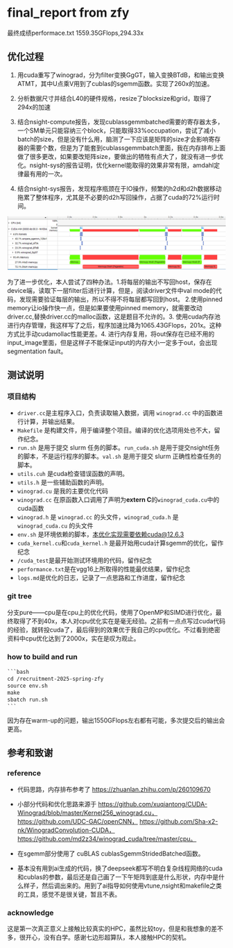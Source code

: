 # final_report from zfy
最终成绩performace.txt 1559.35GFlops,294.33x
## 优化过程
 1. 用cuda重写了winograd，分为filter变换GgGT，输入变换BTdB，和输出变换ATMT，其中U点乘V用到了cublas的sgemm函数。实现了260x的加速。

 2. 分析数据尺寸并结合L40的硬件规格，resize了blocksize和grid，取得了294x的加速

 3. 结合nsight-compute报告，发现cublassgemmbatched需要的寄存器太多，一个SM单元只能容纳三个block，只能取得33%occupation，尝试了减小batch的size，但是没有什么用，脑测了一下应该是矩阵的size才会影响寄存器的需要个数，但是为了能套到cublassgemmbatch里面，我在内存排布上面做了很多更改，如果要改矩阵size，要做出的牺牲有点大了，就没有进一步优化。nsight-sys的报告证明，优化kernel能取得的效果非常有限，amdahl定律最有用的一次。

 3. 结合nsight-sys报告，发现程序瓶颈在于IO操作，频繁的h2d和d2h数据移动拖累了整体程序，尤其是不必要的d2h写回操作，占据了cuda的72%运行时间。

 ![image1](/assets/nsight_sys.png "CUDA HW")

 为了进一步优化，本人尝试了四种办法。1.将每层的输出不写回host，保存在device端，读取下一层filter后进行计算，但是，阅读driver文件中val mode的代码，发现需要验证每层的输出，所以不得不将每层都写回到host。 2.使用pinned memory让io操作快一点，但是如果要使用pinned memory，就需要改动driver.cc,替换driver.cc的malloc函数，这是题目不允许的。3. 使用cuda内存池进行内存管理，我这样写了之后，程序加速比降为1065.43GFlops，201x。这种方式比手动cudamollac性能更差。4. 进行内存复用，将out保存在已经不用的input_image里面，但是这样子不能保证input的内存大小一定多于out，会出现segmentation fault。
## 测试说明
### 项目结构
* `driver.cc`是主程序入口，负责读取输入数据，调用 `winograd.cc` 中的函数进行计算，并输出结果。
* `Makefile` 是构建文件，用于编译整个项目。编译的优化选项用处也不大，留作纪念。
* `run.sh` 是用于提交 slurm 任务的脚本。`run_cuda.sh` 是用于提交nsight任务的脚本，不是运行程序的脚本。`val.sh` 是用于提交 slurm 正确性检查任务的脚本。
* `utils.cuh` 是cuda检查错误函数的声明。
* `utils.h` 是一些辅助函数的声明。
* `winograd.cu` 是我的主要优化代码
* `winograd.cc` 在原函数入口调用了声明为**extern C**的`winograd_cuda.cu`中的cuda函数
* `winograd.h` 是 `winograd.cc` 的头文件，`winograd_cuda.h` 是 `winograd_cuda.cu` 的头文件
* `env.sh` 是环境依赖的脚本，本优化实现需要依赖cuda@12.6.3
* `cuda_kernel.cu`和`cuda_kernel.h` 是最开始用cuda计算sgemm的优化，留作纪念
* `/cuda_test`是最开始测试环境用的代码，留作纪念
* `performance.txt`是在vgg16上所取得的性能最优结果，留作纪念
* `logs.md`是优化的日志，记录了一点思路和工作进度，留作纪念
### git tree
分支pure——cpu是在cpu上的优化代码，使用了OpenMP和SIMD进行优化，最终取得了不到40x，本人对cpu优化实在是毫无经验。之前有一点点写过cuda代码的经验，就转投cuda了，最后得到的效果优于我自己的cpu优化。不过看到绝密资料中cpu优化达到了2000x，实在是叹为观止。
### how to build and run
    ```bash
    cd /recruitment-2025-spring-zfy
    source env.sh
    make
    sbatch run.sh
    ```

因为存在warm-up的问题，输出1550GFlops左右都有可能，多次提交后的输出会更高。
## 参考和致谢
### reference

* 代码思路，内存排布参考了 https://zhuanlan.zhihu.com/p/260109670

* 小部分代码和优化思路来源于 https://github.com/xuqiantong/CUDA-Winograd/blob/master/Kernel256_winograd.cu， https://github.com/UDC-GAC/openCNN， https://github.com/Sha-x2-nk/WinogradConvolution-CUDA， https://github.com/md2z34/winograd_cuda/tree/master/cpu。

* 在sgemm部分使用了 cuBLAS cublasSgemmStridedBatched函数。

* 基本没有用到ai生成的代码，换了deepseek都写不明白复杂线程网络的cuda和cublas的参数，最后还是自己画了一下午矩阵到底是什么形状，内存中是什么样子，然后调出来的。用到了ai指导如何使用vtune,nsight和makefile之类的工具，感觉不是很关键，暂且不表。
### acknowledge
这是第一次真正意义上接触比较真实的HPC，虽然比较toy，但是和我想象的差不多，很开心，没有白学。感谢七边形超算队，本人接触HPC的契机。